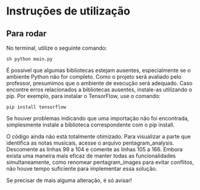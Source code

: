 # Instruções de utilização

## Para rodar

No terminal, utilize o seguinte comando:

````sh python main.py````

É possível que algumas bibliotecas estejam ausentes, especialmente se o ambiente Python não for completo. Como o projeto será avaliado pelo professor, presumimos que o ambiente de execução será adequado. Caso encontre erros relacionados a bibliotecas ausentes, instale-as utilizando o pip. Por exemplo, para instalar o TensorFlow, use o comando:

````pip install tensorflow````

Se houver problemas indicando que uma importação não foi encontrada, simplesmente instale a biblioteca correspondente com o pip install.

O código ainda não está totalmente otimizado. Para visualizar a parte que identifica as notas musicais, acesse o arquivo pentagram_analysis. Descomente as linhas 99 a 104 e comente as linhas 105 a 166. Embora exista uma maneira mais eficaz de manter todas as funcionalidades simultaneamente, como renomear pentagram_images para evitar conflitos, não houve tempo suficiente para implementar essa solução.

Se precisar de mais alguma alteração, é só avisar!
